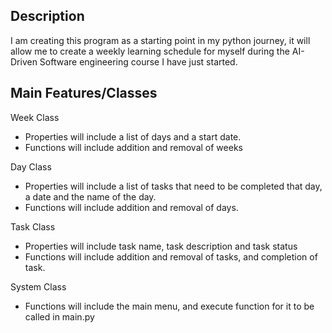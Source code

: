 Description
-----------
I am creating this program as a starting point in my python journey, it will allow me to create a weekly learning schedule for myself during the AI-Driven Software engineering course I have just started.

Main Features/Classes
---------------------
Week Class 
- Properties will include a list of days and a start date.
- Functions will include addition and removal of weeks

Day Class 
- Properties will include a list of tasks that need to be completed that day, a date and the name of the day.
- Functions will include addition and removal of days.

Task Class 
- Properties will include task name, task description and task status
- Functions will include addition and removal of tasks, and completion of task.

System Class
- Functions will include the main menu, and execute function for it to be called in main.py